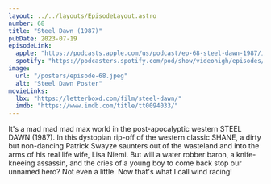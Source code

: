 ```yaml
---
layout: ../../layouts/EpisodeLayout.astro
number: 68
title: "Steel Dawn (1987)"
pubDate: 2023-07-19
episodeLink:
  apple: "https://podcasts.apple.com/us/podcast/ep-68-steel-dawn-1987/id1516093740?i=1000621714176&itsct=podcast_box&itscg=30200&ls=1"
  spotify: "https://podcasters.spotify.com/pod/show/videohigh/episodes/Ep-68-Steel-Dawn-1987-e274l8j"
image:
  url: "/posters/episode-68.jpeg"
  alt: "Steel Dawn Poster"
movieLinks:
  lbx: "https://letterboxd.com/film/steel-dawn/"
  imdb: "https://www.imdb.com/title/tt0094033/"
---
```


It's a mad mad mad max world in the post-apocalyptic western STEEL DAWN (1987). In this dystopian rip-off of the western classic SHANE, a dirty but non-dancing Patrick Swayze saunters out of the wasteland and into the arms of his real life wife, Lisa Niemi. But will a water robber baron, a knife-kneeing assassin, and the cries of a young boy to come back stop our unnamed hero? Not even a little. Now that's what I call wind racing!
